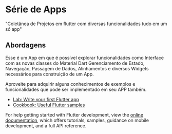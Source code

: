 # Série de Apps

"Coletânea de Projetos em flutter com diversas funcionalidades tudo em um só app"

## Abordagens

Esse é um App em que é possível explorar funcionalidades como Interface com as novas classes do Material Dart Gerenciamento de Estado, Navegação, Passagem de Dados, Alinhamentos e diversos Widgets necessários para construição de um App.

Aproveite para adquirir alguns conhecimentos de exemplos e funcionalidades que pode ser implementado em seu APP também.

- [Lab: Write your first Flutter app](https://docs.flutter.dev/get-started/codelab)
- [Cookbook: Useful Flutter samples](https://docs.flutter.dev/cookbook)

For help getting started with Flutter development, view the
[online documentation](https://docs.flutter.dev/), which offers tutorials,
samples, guidance on mobile development, and a full API reference.
